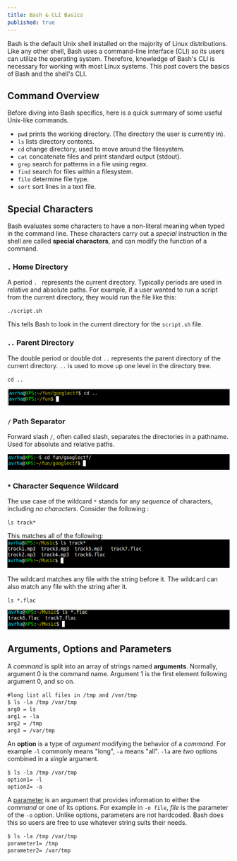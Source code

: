 ```yaml
---
title: Bash & CLI Basics
published: true
---
```


Bash is the default Unix shell installed on the majority of Linux distributions. Like any other shell, Bash uses a command-line interface (CLI) so its users can utilize the operating system. Therefore, knowledge of Bash's CLI is necessary for working with most Linux systems. This post covers the basics of Bash and the shell's CLI. 

## Command Overview
Before diving into Bash specifics, here is a quick summary of some useful Unix-like commands. 
- ``` pwd ``` prints the working directory. (The directory the user is currently in).
- ``` ls ``` lists directory contents. 
- ``` cd ``` change directory, used to move around the filesystem.
-  ``` cat ``` concatenate files and print standard output (stdout).
- ``` grep ``` search for patterns in a file using regex. 
- ``` find ``` search for files within a filesystem. 
- ``` file ``` determine file type.
- ``` sort ``` sort lines in a text file.

## Special Characters
Bash evaluates some characters to have a non-literal meaning when typed in the command line. These characters carry out a *special* instruction in the shell are called **special characters**, and can modify the function of a command.  

### ``` . ``` Home Directory
A period ```. ``` represents the current directory. Typically periods are used in relative and absolute paths. For example, if a user wanted to run a script from the current directory, they would run the file like this:

```
./script.sh
```
This tells Bash to look in the current directory for the ``` script.sh ``` file. 
### ``` .. ``` Parent Directory
The double period or double dot ``` .. ``` represents the parent directory of the current directory. ``` .. ``` is used to move up one level in the directory tree.

```
cd ..
```
![Double Dot](photos/Bash&CLI/doubledot.png)

### ``` / ``` Path Separator
Forward slash ``` / ```, often called slash, separates the directories in a pathname. Used for absolute and relative paths. 

![Slash 1](photos/Bash&CLI/slash.png)

### ``` * ``` Character Sequence Wildcard
The use case of the wildcard ``` * ``` stands for any *sequence* of characters, including *no characters*. Consider the following :
```
ls track*
```

This matches all of the following:
![ls-1](photos/Bash&CLI/ls-1.png)

The wildcard matches any file with the string before it. The wildcard can also match any file with the string after it.
```
ls *.flac
```
![Slash 2](photos/Bash&CLI/slash-2.png)

## Arguments, Options and Parameters
A *command* is split into an array of strings named **arguments**. Normally, argument 0 is the command name. Argument 1 is the first element following argument 0, and so on.

```
#long list all files in /tmp and /var/tmp
$ ls -la /tmp /var/tmp 
arg0 = ls
arg1 = -la
arg2 = /tmp
arg3 = /var/tmp
```

An **option** is a type of *argument* modifying the behavior of a *command*. For example ``` -l ``` commonly means "long", ``` -a ``` means "all". ``` -la ``` are *two* options combined in a *single* argument.

```
$ ls -la /tmp /var/tmp
option1= -l
option2= -a
```

A [parameter](https://en.wikipedia.org/wiki/Parameter#Computing) is an argument that provides information to either the *command* or one of its options. For example in ``` -o file ```, *file* is the parameter of the ``` -o ``` option. Unlike options, parameters are not hardcoded. Bash does this so users are free to use whatever string suits their needs.

```
$ ls -la /tmp /var/tmp
parameter1= /tmp
parameter2= /var/tmp
```